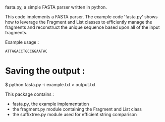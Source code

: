 fasta.py, a simple FASTA parser written in python.

This code implements a FASTA parser. The example code 'fasta.py' shows how to
leverage the Fragment and List classes to efficiently manage the fragments and
reconstruct the unique sequence based upon all of the input fragments.

Example usage :

```$ python fasta.py -i example.txt
ATTAGACCTGCCGGAATAC
```

# Saving the output :
$ python fasta.py -i example.txt > output.txt

This package contains :
- fasta.py, the example implementation
- the fragment.py module containing the Fragment and List class
- the suffixtree.py module used for efficient string comparison

